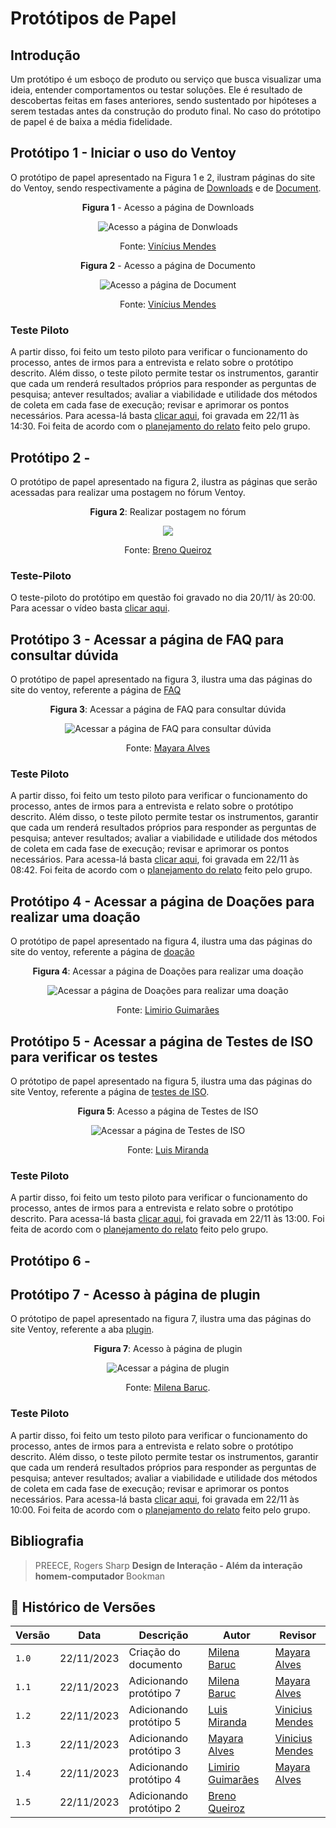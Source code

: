 # Protótipos de Papel

## Introdução

Um protótipo é um esboço de produto ou serviço que busca visualizar uma ideia, entender comportamentos ou testar soluções. Ele é resultado de descobertas feitas em fases anteriores, sendo sustentado por hipóteses a serem testadas antes da construção do produto final. No caso do prótotipo de papel é de baixa a média fidelidade.

## Protótipo 1 - Iniciar o uso do Ventoy

O protótipo de papel apresentado na Figura 1 e 2, ilustram páginas do site do Ventoy, sendo respectivamente a página de [Downloads](https://www.ventoy.net/en/download.html) e de [Document](https://www.ventoy.net/en/doc_news.html).

<center>
  
  **Figura 1** - Acesso a página de Downloads

  ![Acesso a página de Donwloads](../../../assets/prototipos/viniciusdDonwloadProto.jpeg)

  Fonte: [Vinícius Mendes](https://github.com/yabamiah)

  **Figura 2** - Acesso a página de Documento

  ![Acesso a página de Document](../../../assets/prototipos/documentoProto.jpeg)

  Fonte: [Vinícius Mendes](https://github.com/yabamiah)
  
</center>

### Teste Piloto

A partir disso, foi feito um testo piloto para verificar o funcionamento do processo, antes de irmos para a entrevista e relato sobre o protótipo descrito. Além disso, o teste piloto permite testar os instrumentos, garantir que cada um renderá resultados próprios para responder as perguntas de pesquisa; antever resultados; avaliar a viabilidade e utilidade dos métodos de coleta em cada fase de execução; revisar e aprimorar os pontos necessários. Para acessa-lá basta [clicar aqui](), foi gravada em 22/11 às 14:30. Foi feita de acordo com o [planejamento do relato](./planejamento_relato.md/#preparo) feito pelo grupo.

## Protótipo 2 - 

O protótipo de papel apresentado na figura 2, ilustra as páginas que serão acessadas para realizar uma postagem no fórum Ventoy.

<center>

**Figura 2**: Realizar postagem no fórum

![](../../../assets/prototipos/PrototipoBreno.jpg)

Fonte: [Breno Queiroz](https://github.com/brenob6)

</center>

### Teste-Piloto

O teste-piloto do protótipo em questão foi gravado no dia 20/11/ às 20:00. 
Para acessar o vídeo basta [clicar aqui](https://youtu.be/bfJcuGFK1ko). 

## Protótipo 3 - Acessar a página de FAQ para consultar dúvida

O protótipo de papel apresentado na figura 3, ilustra uma das páginas do site do ventoy, referente a página de [FAQ](https://www.ventoy.net/en/faq.html)

<center>

**Figura 3**: Acessar a página de FAQ para consultar dúvida

![Acessar a página de FAQ para consultar dúvida](../../../assets/prototipos/PrototipoPapelMayara.jpeg)

Fonte: [Mayara Alves](https://github.com/Mayara-tech)

</center>

### Teste Piloto

A partir disso, foi feito um testo piloto para verificar o funcionamento do processo, antes de irmos para a entrevista e relato sobre o protótipo descrito. Além disso, o teste piloto permite testar os instrumentos, garantir que cada um renderá resultados próprios para responder as perguntas de pesquisa; antever resultados; avaliar a viabilidade e utilidade dos métodos de coleta em cada fase de execução; revisar e aprimorar os pontos necessários. Para acessa-lá basta [clicar aqui](https://youtube.com/shorts/_lG3-rFcJ08), foi gravada em 22/11 às 08:42. Foi feita de acordo com o [planejamento do relato](./planejamento_relato.md/#preparo) feito pelo grupo.

## Protótipo 4 - Acessar a página de Doações para realizar uma doação

O protótipo de papel apresentado na figura 4, ilustra uma das páginas do site do ventoy, referente a página de [doação](https://www.ventoy.net/en/donation.html)

<center>

**Figura 4**: Acessar a página de Doações para realizar uma doação

![Acessar a página de Doações para realizar uma doação](../../../assets/prototipos/PrototipoPapelLimirio.jpeg)

Fonte: [Limirio Guimarães](https://github.com/LimirioGuimaraes)

</center>


## Protótipo 5 - Acessar a página de Testes de ISO para verificar os testes
O prótotipo de papel apresentado na figura 5, ilustra uma das páginas do site Ventoy, referente a página de [testes de ISO](https://www.ventoy.net/en/isolist.html).

<center>

**Figura 5**: Acesso a página de Testes de ISO

![Acessar a página de Testes de ISO](../../../assets/prototipos/PrototipoLuis.jpg)

Fonte: [Luis Miranda](https://github.com/LuisMiranda10)

</center>

### Teste Piloto

A partir disso, foi feito um testo piloto para verificar o funcionamento do processo, antes de irmos para a entrevista e relato sobre o protótipo descrito. Para acessa-lá basta [clicar aqui](), foi gravada em 22/11 às 13:00. Foi feita de acordo com o [planejamento do relato](./planejamento_relato.md/#preparo) feito pelo grupo.

## Protótipo 6 - 

## Protótipo 7 - Acesso à página de plugin

O prótotipo de papel apresentado na figura 7, ilustra uma das páginas do site Ventoy, referente a aba [plugin](https://www.ventoy.net/en/plugin.html).

<center>

**Figura 7**: Acesso à página de plugin

![Acessar a página de plugin](../../../assets/prototipos/prototipoMilena.jpg)

Fonte: [Milena Baruc](https://github.com/MilenaBaruc).

</center>

### Teste Piloto

A partir disso, foi feito um testo piloto para verificar o funcionamento do processo, antes de irmos para a entrevista e relato sobre o protótipo descrito. Além disso, o teste piloto permite testar os instrumentos, garantir que cada um renderá resultados próprios para responder as perguntas de pesquisa; antever resultados; avaliar a viabilidade e utilidade dos métodos de coleta em cada fase de execução; revisar e aprimorar os pontos necessários. Para acessa-lá basta [clicar aqui](https://youtu.be/rH3lhLAYO7I), foi gravada em 22/11 às 10:00. Foi feita de acordo com o [planejamento do relato](./planejamento_relato.md/#preparo) feito pelo grupo.

## Bibliografia

> PREECE, Rogers Sharp **Design de Interação - Além da interação homem-computador** Bookman <br/>

## 📑 Histórico de Versões 

| **Versão**   |   **Data**   | **Descrição** | **Autor** | **Revisor** |
|--------|---------|-----------|--------|---------|
|`1.0`| 22/11/2023 | Criação do documento | [Milena Baruc](https://github.com/MilenaBaruc) | [Mayara Alves](https://github.com/Mayara-tech) |
|`1.1`| 22/11/2023 | Adicionando protótipo 7 | [Milena Baruc](https://github.com/MilenaBaruc) | [Mayara Alves](https://github.com/Mayara-tech) |
|`1.2`| 22/11/2023 | Adicionando protótipo 5 | [Luis Miranda](https://github.com/LuisMiranda10) | [Vinicius Mendes](https://github.com/yabamiah)  |
|`1.3`| 22/11/2023 | Adicionando protótipo 3 | [Mayara Alves](https://github.com/Mayara-tech) | [Vinicius Mendes](https://github.com/yabamiah)  |
|`1.4`| 22/11/2023 | Adicionando protótipo 4 | [Limirio Guimarães](https://github.com/LimirioGuimaraes) | [Mayara Alves](https://github.com/Mayara-tech)  |
|`1.5`| 22/11/2023 | Adicionando protótipo 2 | [Breno Queiroz](https://github.com/brenob6)      | [](https://github.com/) 
